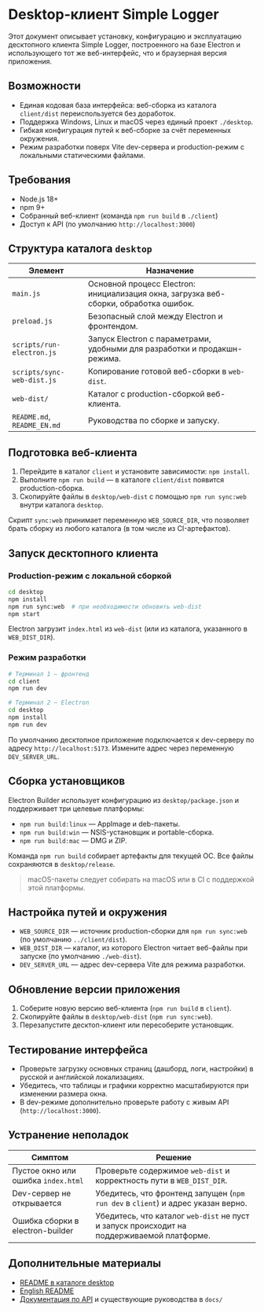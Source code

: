 # Desktop-клиент Simple Logger

Этот документ описывает установку, конфигурацию и эксплуатацию десктопного клиента Simple Logger, построенного на базе Electron и использующего тот же веб-интерфейс, что и браузерная версия приложения.

## Возможности

- Единая кодовая база интерфейса: веб-сборка из каталога `client/dist` переиспользуется без доработок.
- Поддержка Windows, Linux и macOS через единый проект `./desktop`.
- Гибкая конфигурация путей к веб-сборке за счёт переменных окружения.
- Режим разработки поверх Vite dev-сервера и production-режим с локальными статическими файлами.

## Требования

- Node.js 18+
- npm 9+
- Собранный веб-клиент (команда `npm run build` в `./client`)
- Доступ к API (по умолчанию `http://localhost:3000`)

## Структура каталога `desktop`

| Элемент | Назначение |
| --- | --- |
| `main.js` | Основной процесс Electron: инициализация окна, загрузка веб-сборки, обработка ошибок. |
| `preload.js` | Безопасный слой между Electron и фронтендом. |
| `scripts/run-electron.js` | Запуск Electron с параметрами, удобными для разработки и продакшн-режима. |
| `scripts/sync-web-dist.js` | Копирование готовой веб-сборки в `web-dist`. |
| `web-dist/` | Каталог с production-сборкой веб-клиента. |
| `README.md`, `README_EN.md` | Руководства по сборке и запуску. |

## Подготовка веб-клиента

1. Перейдите в каталог `client` и установите зависимости: `npm install`.
2. Выполните `npm run build` — в каталоге `client/dist` появится production-сборка.
3. Скопируйте файлы в `desktop/web-dist` с помощью `npm run sync:web` внутри каталога `desktop`.

Скрипт `sync:web` принимает переменную `WEB_SOURCE_DIR`, что позволяет брать сборку из любого каталога (в том числе из CI-артефактов).

## Запуск десктопного клиента

### Production-режим с локальной сборкой

```bash
cd desktop
npm install
npm run sync:web  # при необходимости обновить web-dist
npm start
```

Electron загрузит `index.html` из `web-dist` (или из каталога, указанного в `WEB_DIST_DIR`).

### Режим разработки

```bash
# Терминал 1 — фронтенд
cd client
npm run dev

# Терминал 2 — Electron
cd desktop
npm install
npm run dev
```

По умолчанию десктопное приложение подключается к dev-серверу по адресу `http://localhost:5173`. Измените адрес через переменную `DEV_SERVER_URL`.

## Сборка установщиков

Electron Builder использует конфигурацию из `desktop/package.json` и поддерживает три целевые платформы:

- `npm run build:linux` — AppImage и deb-пакеты.
- `npm run build:win` — NSIS-установщик и portable-сборка.
- `npm run build:mac` — DMG и ZIP.

Команда `npm run build` собирает артефакты для текущей ОС. Все файлы сохраняются в `desktop/release`.

> macOS-пакеты следует собирать на macOS или в CI с поддержкой этой платформы.

## Настройка путей и окружения

- `WEB_SOURCE_DIR` — источник production-сборки для `npm run sync:web` (по умолчанию `../client/dist`).
- `WEB_DIST_DIR` — каталог, из которого Electron читает веб-файлы при запуске (по умолчанию `./web-dist`).
- `DEV_SERVER_URL` — адрес dev-сервера Vite для режима разработки.

## Обновление версии приложения

1. Соберите новую версию веб-клиента (`npm run build` в `client`).
2. Скопируйте файлы в `desktop/web-dist` (`npm run sync:web`).
3. Перезапустите десктоп-клиент или пересоберите установщик.

## Тестирование интерфейса

- Проверьте загрузку основных страниц (дашборд, логи, настройки) в русской и английской локализациях.
- Убедитесь, что таблицы и графики корректно масштабируются при изменении размера окна.
- В dev-режиме дополнительно проверьте работу с живым API (`http://localhost:3000`).

## Устранение неполадок

| Симптом | Решение |
| --- | --- |
| Пустое окно или ошибка `index.html` | Проверьте содержимое `web-dist` и корректность пути в `WEB_DIST_DIR`. |
| Dev-сервер не открывается | Убедитесь, что фронтенд запущен (`npm run dev` в `client`) и адрес указан верно. |
| Ошибка сборки в electron-builder | Убедитесь, что каталог `web-dist` не пуст и запуск происходит на поддерживаемой платформе. |

## Дополнительные материалы

- [README в каталоге desktop](../../desktop/README.md)
- [English README](../../desktop/README_EN.md)
- [Документация по API](../en/api.md) и существующие руководства в `docs/`
